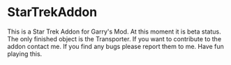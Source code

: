 # StarTrekAddon
This is a Star Trek Addon for Garry's Mod.
At this moment it is beta status. The only finished object is the Transporter.
If you want to contribute to the addon contact me.
If you find any bugs please report them to me.
Have fun playing this.
